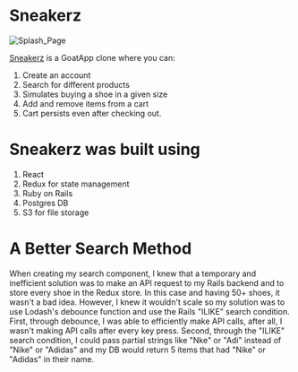 
# Sneakerz

![Splash_Page](https://user-images.githubusercontent.com/9407189/119377471-04ef0900-bc72-11eb-84b2-38f5351e8828.jpg)

[Sneakerz](https://sneakerz-app.herokuapp.com/#/) is a GoatApp clone where you can:

1. Create an account
2. Search for different products
3. Simulates buying a shoe in a given size
4. Add and remove items from a cart
5. Cart persists even after checking out.

# Sneakerz was built using

1. React
2. Redux for state management
3. Ruby on Rails 
4. Postgres DB
5. S3 for file storage


# A Better Search Method

When creating my search component, I knew that a temporary and inefficient solution was to make an API request to my Rails backend and to store every shoe in the Redux store. In this case and having 50+ shoes, it wasn't a bad idea. However, I knew it wouldn't scale so my solution was to use Lodash's debounce function and use the Rails "ILIKE" search condition. First, through debounce, I was able to efficiently make API calls, after all, I wasn't making API calls after every key press. Second, through the "ILIKE" search condition, I could pass partial strings like "Nke" or "Adi" instead of "Nike" or "Adidas" and my DB would return 5 items that had "Nike" or "Adidas" in their name. 



